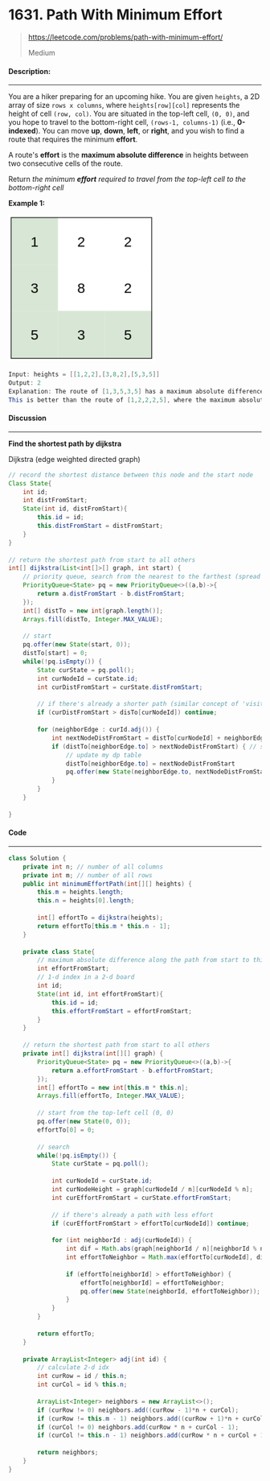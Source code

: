 # 1631. Path With Minimum Effort

> https://leetcode.com/problems/path-with-minimum-effort/
>
> Medium

#### Description:

---

You are a hiker preparing for an upcoming hike. You are given `heights`, a 2D array of size `rows x columns`, where `heights[row][col]` represents the height of cell `(row, col)`. You are situated in the top-left cell, `(0, 0)`, and you hope to travel to the bottom-right cell, `(rows-1, columns-1)` (i.e., **0-indexed**). You can move **up**, **down**, **left**, or **right**, and you wish to find a route that requires the minimum **effort**.

A route's **effort** is the **maximum absolute difference** in heights between two consecutive cells of the route.

Return *the minimum **effort** required to travel from the top-left cell to the bottom-right cell*



**Example 1:**

<img src="assets/image-20220921095735329.png" alt="image-20220921095735329" style="zoom:50%;" />

```Java
Input: heights = [[1,2,2],[3,8,2],[5,3,5]]
Output: 2
Explanation: The route of [1,3,5,3,5] has a maximum absolute difference of 2 in consecutive cells.
This is better than the route of [1,2,2,2,5], where the maximum absolute difference is 3.
```



#### Discussion

---

**Find the shortest path by dijkstra**

Dijkstra (edge weighted directed graph)

```java
// record the shortest distance between this node and the start node
Class State{
    int id;
    int distFromStart;
    State(int id, distFromStart){
        this.id = id;
        this.distFromStart = distFromStart;
    }
}

// return the shortest path from start to all others
int[] dijkstra(List<int[]>[] graph, int start) {
    // priority queue, search from the nearest to the farthest (spread from the center). The concept is just like top-down search in a binary tree.
    PriorityQueue<State> pq = new PriorityQueue<>((a,b)->{
        return a.distFromStart - b.distFromStart;
    });
    int[] distTo = new int[graph.length()];
    Arrays.fill(distTo, Integer.MAX_VALUE);
    
    // start
    pq.offer(new State(start, 0));
    distTo[start] = 0;
    while(!pq.isEmpty()) {
        State curState = pq.poll();
        int curNodeId = curState.id;
        int curDistFromStart = curState.distFromStart;
        
        // if there's already a shorter path (similar concept of 'visited' in prim/bfs algorithm)
        if (curDistFromStart > disTo[curNodeId]) continue;
        
        for (neighborEdge : curId.adj()) {
            int nextNodeDistFromStart = distTo[curNodeId] + neighborEdge.weight;
            if (distTo[neighborEdge.to] > nextNodeDistFromStart) { // somethine like: if the node is not visited.
                // update my dp table
                distTo[neighborEdge.to] = nextNodeDistFromStart
                pq.offer(new State(neighborEdge.to, nextNodeDistFromStart));
            }
        }
    }
    
}

```



#### Code

----

```Java
class Solution {
    private int n; // number of all columns
    private int m; // number of all rows
    public int minimumEffortPath(int[][] heights) {
        this.m = heights.length;
        this.n = heights[0].length;
        
        int[] effortTo = dijkstra(heights);
        return effortTo[this.m * this.n - 1];
    }
    
    private class State{
        // maximum absolute difference along the path from start to this node
        int effortFromStart;
        // 1-d index in a 2-d board
        int id;
        State(int id, int effortFromStart){
            this.id = id;
            this.effortFromStart = effortFromStart;
        }
    }

    // return the shortest path from start to all others
    private int[] dijkstra(int[][] graph) {
        PriorityQueue<State> pq = new PriorityQueue<>((a,b)->{
            return a.effortFromStart - b.effortFromStart;
        });
        int[] effortTo = new int[this.m * this.n];
        Arrays.fill(effortTo, Integer.MAX_VALUE);

        // start from the top-left cell (0, 0)
        pq.offer(new State(0, 0));
        effortTo[0] = 0;
        
        // search
        while(!pq.isEmpty()) {
            State curState = pq.poll();
            
            int curNodeId = curState.id;
            int curNodeHeight = graph[curNodeId / n][curNodeId % n];
            int curEffortFromStart = curState.effortFromStart;
            
            // if there's already a path with less effort
            if (curEffortFromStart > effortTo[curNodeId]) continue;

            for (int neighborId : adj(curNodeId)) {
                int dif = Math.abs(graph[neighborId / n][neighborId % n] - curNodeHeight);
                int effortToNeighbor = Math.max(effortTo[curNodeId], dif);
                
                if (effortTo[neighborId] > effortToNeighbor) {
                    effortTo[neighborId] = effortToNeighbor;
                    pq.offer(new State(neighborId, effortToNeighbor));
                }
            }
        }
        
        return effortTo;
    }
    
    private ArrayList<Integer> adj(int id) {
        // calculate 2-d idx
        int curRow = id / this.n;
        int curCol = id % this.n;
        
        ArrayList<Integer> neighbors = new ArrayList<>();
        if (curRow != 0) neighbors.add((curRow - 1)*n + curCol);
        if (curRow != this.m - 1) neighbors.add((curRow + 1)*n + curCol);
        if (curCol != 0) neighbors.add(curRow * n + curCol - 1);
        if (curCol != this.n - 1) neighbors.add(curRow * n + curCol + 1);
        
        return neighbors;
    }
}
```

 
